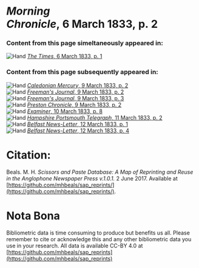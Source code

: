 # *Morning Chronicle*, 6 March 1833, p. 2  
  
### Content from this page simeltaneously appeared in:  
![Hand](http://scissorsandpaste.net/wp-content/uploads/2017/06/smallhandpointer.png) [*The Times*, 6 March 1833, p. 1](https://mhbeals.github.io/sap_html/The-Times/The-Times-6-March-1833-p-1)  
  
### Content from this page subsequently appeared in:  
![Hand](http://scissorsandpaste.net/wp-content/uploads/2017/06/smallhandpointer.png) [*Caledonian Mercury*, 9 March 1833, p. 2](https://mhbeals.github.io/sap_html/Caledonian-Mercury/Caledonian-Mercury-9-March-1833-p-2)  
![Hand](http://scissorsandpaste.net/wp-content/uploads/2017/06/smallhandpointer.png) [*Freeman's Journal*, 9 March 1833, p. 2](https://mhbeals.github.io/sap_html/Freeman's-Journal/Freeman's-Journal-9-March-1833-p-2)  
![Hand](http://scissorsandpaste.net/wp-content/uploads/2017/06/smallhandpointer.png) [*Freeman's Journal*, 9 March 1833, p. 3](https://mhbeals.github.io/sap_html/Freeman's-Journal/Freeman's-Journal-9-March-1833-p-3)  
![Hand](http://scissorsandpaste.net/wp-content/uploads/2017/06/smallhandpointer.png) [*Preston Chronicle*, 9 March 1833, p. 2](https://mhbeals.github.io/sap_html/Preston-Chronicle/Preston-Chronicle-9-March-1833-p-2)  
![Hand](http://scissorsandpaste.net/wp-content/uploads/2017/06/smallhandpointer.png) [*Examiner*, 10 March 1833, p. 8](https://mhbeals.github.io/sap_html/Examiner/Examiner-10-March-1833-p-8)  
![Hand](http://scissorsandpaste.net/wp-content/uploads/2017/06/smallhandpointer.png) [*Hampshire Portsmouth Telegraph*, 11 March 1833, p. 2](https://mhbeals.github.io/sap_html/Hampshire-Portsmouth-Telegraph/Hampshire-Portsmouth-Telegraph-11-March-1833-p-2)  
![Hand](http://scissorsandpaste.net/wp-content/uploads/2017/06/smallhandpointer.png) [*Belfast News-Letter*, 12 March 1833, p. 1](https://mhbeals.github.io/sap_html/Belfast-News-Letter/Belfast-News-Letter-12-March-1833-p-1)  
![Hand](http://scissorsandpaste.net/wp-content/uploads/2017/06/smallhandpointer.png) [*Belfast News-Letter*, 12 March 1833, p. 4](https://mhbeals.github.io/sap_html/Belfast-News-Letter/Belfast-News-Letter-12-March-1833-p-4)  


# Citation: 

Beals. M. H. *Scissors and Paste Database: A Map of Reprinting and Reuse in the Anglophone Newspaper Press v.1.0.1.* 2 June 2017. Available at [https://github.com/mhbeals/sap_reprints/](https://github.com/mhbeals/sap_reprints/). 

# Nota Bona

Bibliometric data is time consuming to produce but benefits us all. Please remember to cite or acknowledge this and any other bibliometric data you use in your research. All data is available CC-BY 4.0 at [https://github.com/mhbeals/sap_reprints](https://github.com/mhbeals/sap_reprints)
